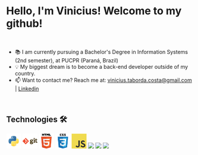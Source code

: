 # Hello, I'm Vinicius! Welcome to my github! 
<code><br></code>

- 📚 I am currently pursuing a Bachelor's Degree in Information Systems (2nd semester), at PUCPR (Paraná, Brazil)
- 💡 My biggest dream is to become a back-end developer outside of my country.
- 📫 Want to contact me? Reach me at: vinicius.taborda.costa@gmail.com | [Linkedin](https://www.linkedin.com/in/vinicius-eduardo-taborda-costa-0a94261a7/)

<code><br></code>
## Technologies 🛠

<code><img height="40" src="https://raw.githubusercontent.com/github/explore/80688e429a7d4ef2fca1e82350fe8e3517d3494d/topics/python/python.png"></code> <code><img height="40" src="https://raw.githubusercontent.com/github/explore/80688e429a7d4ef2fca1e82350fe8e3517d3494d/topics/git/git.png"></code> <code><img height="40" src="https://raw.githubusercontent.com/github/explore/80688e429a7d4ef2fca1e82350fe8e3517d3494d/topics/html/html.png"></code> <code><img height="40" src="https://raw.githubusercontent.com/github/explore/80688e429a7d4ef2fca1e82350fe8e3517d3494d/topics/css/css.png"></code> <code><img height="40" src="https://raw.githubusercontent.com/github/explore/80688e429a7d4ef2fca1e82350fe8e3517d3494d/topics/javascript/javascript.png"></code> <code><img height="40" 
src="https://user-images.githubusercontent.com/72284753/98156386-8178f080-1eb6-11eb-96b4-be635032e0b3.png"></code> <code><img height="40" 
src="https://user-images.githubusercontent.com/72284753/98156769-03691980-1eb7-11eb-9422-8cf2d110e3bf.png"></code> <code><img height="40" 
src="https://user-images.githubusercontent.com/72284753/98156930-4cb96900-1eb7-11eb-9b62-6d83879d0502.png
"></code>



